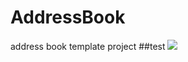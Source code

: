 # AddressBook
address book template project
##test
<img src="http://sm.uploads.im/t/cN6ua.png" border="0" />
